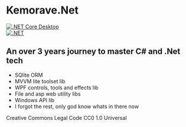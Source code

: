 # Kemorave.Net
[![.NET Core Desktop](https://github.com/Kemorave/Kemorave.Net/actions/workflows/dotnet-desktop.yml/badge.svg?branch=master)](https://github.com/Kemorave/Kemorave.Net/actions/workflows/dotnet-desktop.yml)
<br>
[![.NET](https://github.com/Kemorave/Kemorave.Net/actions/workflows/dotnet.yml/badge.svg)](https://github.com/Kemorave/Kemorave.Net/actions/workflows/dotnet.yml)
<br>
## An over 3 years journey to master C# and .Net tech 

- SQlite ORM
- MVVM lite toolset lib
- WPF controls, tools and effects lib
- File and asp web utility libs 
- Windows API lib
- I forgot the rest, only god know whats in there now

Creative Commons Legal Code
CC0 1.0 Universal
